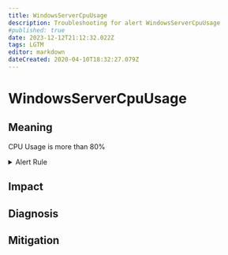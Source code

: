 ```yaml
---
title: WindowsServerCpuUsage
description: Troubleshooting for alert WindowsServerCpuUsage
#published: true
date: 2023-12-12T21:12:32.022Z
tags: LGTM
editor: markdown
dateCreated: 2020-04-10T18:32:27.079Z
---
```


# WindowsServerCpuUsage

## Meaning
[//]: # "Short paragraph that explains what the alert means"
CPU Usage is more than 80%

<details>
  <summary>Alert Rule</summary>

  ```yaml
alert: WindowsServerCpuUsage
expr: 100 - (avg by (instance) (rate(windows_cpu_time_total{mode="idle"}[2m])) * 100) > 80
for: 0m
labels:
    severity: warning
annotations:
    summary: Windows Server CPU Usage (instance {{ $labels.instance }})
    description: |-
        CPU Usage is more than 80%
          VALUE = {{ $value }}
          LABELS = {{ $labels }}
    runbook: https://github.com/srerun/prometheus-alerts/content/runbooks/WindowsServerCpuUsage

  ```
</details>


## Impact
[//]: # "What could / will happen if the alert is not addressed"



## Diagnosis
[//]: # "Steps to take to identify the cause of the problem"



## Mitigation
[//]: # "The steps necessary to resolve the alert"
